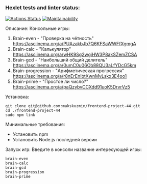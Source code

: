 ### Hexlet tests and linter status:
[![Actions Status](https://github.com/makskuzmin/frontend-project-44/workflows/hexlet-check/badge.svg)](https://github.com/makskuzmin/frontend-project-44/actions)
[![Maintainability](https://api.codeclimate.com/v1/badges/0537f0efc1afb9357022/maintainability)](https://codeclimate.com/github/makskuzmin/frontend-project-44/maintainability)

Описание:
Консольные игры:
1. Brain-even - "Проверка на чётность"
https://asciinema.org/a/PUAzakbJb7Q6KFSaWWFfXgmgA
2. Brain-calc - "Калькулятор"
https://asciinema.org/a/wHK9Sg2wgiHW3P8akSZemZCSA
3. Brain-gcd - "Наибольший общий делитель"
https://asciinema.org/a/0umC0u06Ob88QU3aLfYDcG5km
4. Brain-progression - "Арифметическая прогрессия"
https://asciinema.org/a/r8nErEnIbtXwnMvLskx3E4oo1
5. Brain-prime - "Простое ли число?"
https://asciinema.org/a/paQzybvCCXdd91uoK5DrvrVz5

Установка: 
```
git clone git@github.com:makskuzmin/frontend-project-44.git
cd ./frontend-project-44
sudo npm link
```

Минимальные требования: 
- Установить npm
- Установить Node.js последней версии

Запуск игр:
Введите в консоли название интересующей игры:
```
brain-even
brain-calc
brain-gcd
brain-progression
brain-prime
```